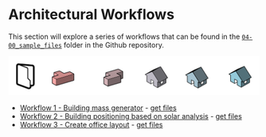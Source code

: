 # Architectural Workflows

This section will explore a series of workflows that can be found in the [`04-00_sample_files`](https://github.com/DynamoDS/RefineryPrimer/tree/master/07-workflows/07-00_sample_files) folder in the Github repository.

![](../../.gitbook/assets/workflows1%20%281%29.png)

* [Workflow 1 - Building mass generator](04-02-01_building-mass-generator.md) - [get files](https://github.com/martinstacey/RefineryPrimer/tree/02d9bb99dc69716759a793b91ff72b3deb25236a/04-sample-workflows/04-02_architectural-workflows/04-00_sample_files/workflow1/README.md) 
* [Workflow 2 - Building positioning based on solar analysis](04-02-02_building-positioning-based-on-solar-analysis.md) -  [get files](https://github.com/martinstacey/RefineryPrimer/tree/02d9bb99dc69716759a793b91ff72b3deb25236a/04-sample-workflows/04-02_architectural-workflows/04-00_sample_files/workflow2/README.md) 
* [Workflow 3 - Create office layout](04-02-03_office-layout.md) - [get files](https://github.com/martinstacey/RefineryPrimer/tree/02d9bb99dc69716759a793b91ff72b3deb25236a/04-sample-workflows/04-02_architectural-workflows/04-00_sample_files/workflow3/README.md) 

